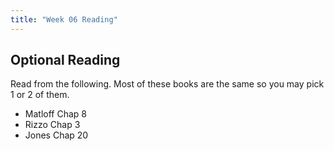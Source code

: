 ```yaml
---
title: "Week 06 Reading"
---
```





## Optional Reading

Read from the following. Most of these books are the same so you may pick 1 or 2 of them. 


- Matloff Chap 8
- Rizzo Chap 3
- Jones Chap 20